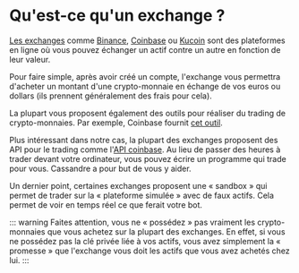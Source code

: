# Qu'est-ce qu'un exchange ?
[Les exchanges](https://coinmarketcap.com/rankings/exchanges/) comme [Binance](https://www.binance.com/en/activity/referral/offers/claim?ref=CPA_00002V0XR4), [Coinbase](https://www.coinbase.com/join/straumat) ou [Kucoin](https://www.kucoin.com/ucenter/signup?rcode=2HMJtt1) sont des plateformes en ligne où vous pouvez échanger un actif contre un autre en fonction de leur valeur.

Pour faire simple, après avoir créé un compte, l'exchange vous permettra d'acheter un montant d'une crypto-monnaie en échange de vos euros ou dollars (ils prennent généralement des frais pour cela). 

La plupart vous proposent également des outils pour réaliser du trading de crypto-monnaies. Par exemple, Coinbase fournit [cet outil](https://pro.coinbase.com/).

Plus intéressant dans notre cas, la plupart des exchanges proposent des API pour le trading comme l'[API coinbase](https://developers.coinbase.com/). Au lieu de passer des heures à trader devant votre ordinateur, vous pouvez écrire un programme qui trade pour vous. Cassandre a pour but de vous y aider.

Un dernier point, certaines exchanges proposent une « sandbox » qui permet de trader sur la « plateforme simulée » avec de faux actifs. Cela permet de voir en temps réel ce que ferait votre bot.

::: warning
Faites attention, vous ne « possédez » pas vraiment les crypto-monnaies que vous achetez sur la plupart des exchanges. En effet, si vous ne possédez pas la clé privée liée à vos actifs, vous avez simplement la « promesse » que l'exchange vous doit les actifs que vous avez achetés chez lui.
:::